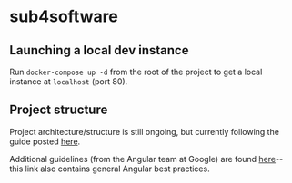 # sub4software

## Launching a local dev instance
Run `docker-compose up -d` from the root of the project to get a local instance at `localhost` (port 80).

## Project structure

Project architecture/structure is still ongoing, but currently following the guide posted [here](https://medium.com/@tomastrajan/6-best-practices-pro-tips-for-angular-cli-better-developer-experience-7b328bc9db81).

Additional guidelines (from the Angular team at Google) are found [here](https://angular.io/guide/styleguide#overall-structural-guidelines)--this link also contains general Angular best practices.

